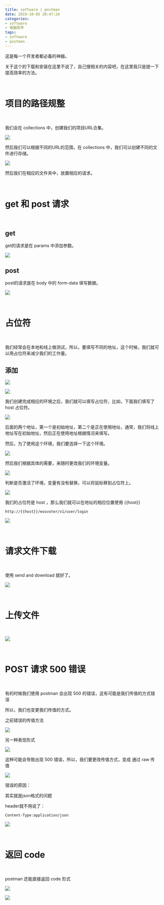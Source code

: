```yaml
---
title: software | postman
date: 2019-10-05 20:47:24
categories:
- software
- 电脑软件
tags:
- software
- postman
---
```

这是每一个开发者都必备的神器。

<!--more-->

关于这个的下载和安装在这里不说了，自己搜相关的内容吧，在这里我只是提一下提高效率的方法。

<br/>

# 项目的路径规整

<br/>

我们会在 collections 中，创建我们的项目URL合集。

![](/images/software/1_0.png)

然后我们可以根据不同的URL的范围，在 collections 中，我们可以创建不同的文件进行存储。

![](/images/software/1_1.png)

然后我们在相应的文件夹中，放置相应的请求。

<br/>

# get 和 post 请求

<br/>

## get

get的请求是在 params 中添加参数。

![](/images/software/1_2.png)

## post

post的请求是在 body 中的 form-data 填写数据。

![](/images/software/1_3.png)

<br/>

# 占位符

<br/>

我们经常会在本地和线上做测试，所以，要填写不同的地址，这个时候，我们就可以用占位符来减少我们的工作量。

## 添加
![](/images/software/1_4.png)

![](/images/software/1_5.png)

我们创建完成相应的环境之后，我们就可以填写占位符，比如，下面我们填写了 host 占位符。

![](/images/software/1_6.png)

后面的两个地址，第一个是初始地址，第二个是正在使用地址，通常，我们将线上地址写在初始地址，然后正在使用地址根据情况来填写。

然后，为了使用这个环境，我们要选择一下这个环境。

![](/images/software/1_7.png)

然后我们根据具体的需要，来随时更改我们的环境变量。

![](/images/software/1_8.png)

判断是否激活了环境，变量有没有替换，可以将鼠标移到占位符上。

![](/images/software/1_9.png)

我们的占位符是 host ，那么我们就可以在地址的相应位置使用 {{host}}

	http://{{host}}/eosvoter/v1/user/login
	
![](/images/software/1_10.png)

<br/>

# 请求文件下载

<br/>

使用 send and download 就好了。

![](/images/software/1_11.png)

<br/>

# 上传文件

<br/>

![](/images/software/1_12.png)

<br/>

# POST 请求 500 错误

<br/>

有的时候我们使用 postman 会出现 500 的错误，这有可能是我们传值的方式错误

所以，我们也变更我们传值的方式。

之前错误的传值方法

![](/images/software/1_13.png)

另一种表现形式

![](/images/software/1_14.png)

这种可能会导致出现 500 错误，所以，我们要更改传值方式，变成 通过 raw 传值

![](/images/software/1_15.png)

错误的原因：

其实就是json格式的问题

header就不用说了：   

	Content-Type:application/json

![](/images/software/1_16.png)

<br/>

# 返回 code

<br/>

postman 还能直接返回 code 形式

![](/images/software/1_17.png)

![](/images/software/1_18.png)




